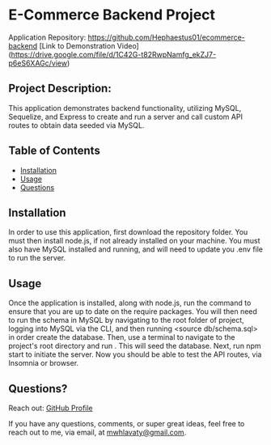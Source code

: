 # E-Commerce Backend Project
  Application Repository: https://github.com/Hephaestus01/ecommerce-backend
  [Link to Demonstration Video] (https://drive.google.com/file/d/1C42G-t82RwpNamfg_ekZJ7-p6eS6XAGc/view)
  
  ## Project Description:
  This application demonstrates backend functionality, utilizing MySQL, Sequelize, and Express to create and run a server and call custom API routes to obtain data seeded via MySQL.

  ## Table of Contents
  - [Installation](#installation)
  - [Usage](#usage)
  - [Questions](#questions)

  ## Installation
  In order to use this application, first download the repository folder. You must then install node.js, if not already installed on your machine. You must also have MySQL installed and running, and will need to update you .env file to run the server.

  ## Usage
  Once the application is installed, along with node.js, run the command <npm i> to ensure that you are up to date on the require packages. You will then need to run the schema in MySQL by navigating to the root folder of project, logging into MySQL via the CLI, and then running <source db/schema.sql> in order create the database. Then, use a terminal to navigate to the project's root directory and run <npm run seed>. This will seed the database. Next, run npm start to initiate the server. Now you should be able to test the API routes, via Insomnia or browser.

   ## Questions?
  Reach out:
  [GitHub Profile](github.com/Hephaestus01)
  
  If you have any questions, comments, or super great ideas, feel free to reach out to me, via email, at mwhlavaty@gmail.com.